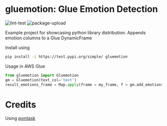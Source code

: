 # gluemotion: Glue Emotion Detection

![lint-test](https://github.com/Luke31/gluemotion/workflows/lint-test/badge.svg)
![package-upload](https://github.com/Luke31/gluemotion/workflows/package-upload/badge.svg)

Example project for showcasing python library distribution.
Appends emotion columns to a Glue DynamicFrame

Install using
```bash
pip install -i https://test.pypi.org/simple/ gluemotion
```

Usage in AWS Glue
```python
from gluemotion import Gluemotion
gm = Gluemotion(text_col='text')
result_emotions_frame = Map.apply(frame = my_frame, f = gm.add_emotions)
```

# Credits
Using [pymlask](https://github.com/ikegami-yukino/pymlask)
